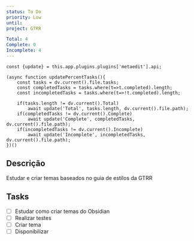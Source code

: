 ```yaml
---
status: To Do
priority: Low
until: 
project: GTRR

Total: 4
Complete: 0
Incomplete: 4
---
```

```dataviewjs
const {update} = this.app.plugins.plugins['metaedit'].api;

(async function updatePercentTasks(){
	const tasks = dv.current().file.tasks;
	const completedTasks = tasks.where(t=>t.completed).length;
	const incompletedTasks = tasks.where(t=>!t.completed).length;
	
	if(tasks.length != dv.current().Total)
		await update('Total', tasks.length, dv.current().file.path);
	if(completedTasks != dv.current().Complete)
		await update('Complete', completedTasks, dv.current().file.path);
	if(incompletedTasks != dv.current().Incomplete)
		await update('Incomplete', incompletedTasks, dv.current().file.path);
})()
```
## Descrição
Estudar e criar temas baseados no guia de estilos da GTRR

## Tasks
- [ ] Estudar como criar temas do Obsidian
- [ ] Realizar testes
- [ ] Criar tema
- [ ] Disponibilizar